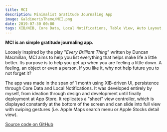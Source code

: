 ```yaml
---
title: MCI
description: Minimalist Gratitude Journaling App
image: GaldinerisTheme/MCI.png
date: 2019-07-30 00:00
tags: XIB/NIB, Core Data, Local Notifications, Table View, Auto Layout, iOS
---
```


**MCI is an simple gratitude journaling app.** 

Loosely inspired by the play "*Every Brilliant Thing*" written by Duncan Macmillan, MCI aims to help you list everything that helps make life a little better. Its purpose is to help you get up when you are feeling a little down. A feeling, an object or even a person. If you like it, why not help future you to not forget it?

The app was made in the span of 1 month using XIB-driven UI, persistence through Core Data and Local Notifications. It was developed entirely by myself, from ideation through design and development until finally deployment at App Store. It replicates a "sheet" view controller, which is displayed constantly at the bottom of the screen and can slide into full view with swiping gestures (i.e. Apple Maps search menu or Apple Stocks detail view).

[Source code on GitHub](https://github.com/Galdineris/MCI)


